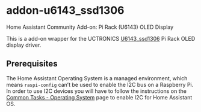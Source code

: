 # addon-u6143_ssd1306
Home Assistant Community Add-on: Pi Rack (U6143) OLED Display

This is a add-on wrapper for the UCTRONICS [U6143_ssd1306](https://github.com/darkgrue/U6143_ssd1306) Pi Rack OLED display driver.

## Prerequisites
The Home Assistant Operating System is a managed environment, which means `raspi-config` can’t be used to enable the I2C bus on a Raspberry Pi.
In order to use I2C devices you will have to follow the instructions on the [Common Tasks - Operating System](https://www.home-assistant.io/common-tasks/os/#enable-i2c) page to enable I2C for Home Assistant OS.
